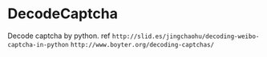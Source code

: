 DecodeCaptcha
=============

Decode captcha by python.
ref `http://slid.es/jingchaohu/decoding-weibo-captcha-in-python`
    `http://www.boyter.org/decoding-captchas/`
